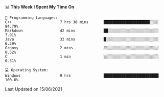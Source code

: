 
<!--START_SECTION:waka-->
📊 **This Week I Spent My Time On** 

```text
💬 Programming Languages: 
C++                      7 hrs 38 mins       █████████████████████░░░░   84.79% 
Markdown                 42 mins             ██░░░░░░░░░░░░░░░░░░░░░░░   7.91% 
Java                     33 mins             █░░░░░░░░░░░░░░░░░░░░░░░░   6.29% 
Groovy                   2 mins              ░░░░░░░░░░░░░░░░░░░░░░░░░   0.52% 
C                        1 min               ░░░░░░░░░░░░░░░░░░░░░░░░░   0.31%

💻 Operating System: 
Windows                  9 hrs               █████████████████████████   100.0%

```


 Last Updated on 15/06/2021
<!--END_SECTION:waka-->
